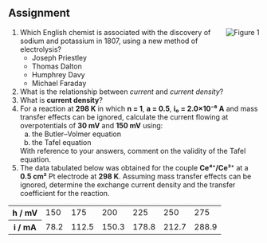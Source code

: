 ## Assignment


<div style="float: right; margin-left: 20px; display: flex; flex-direction: column; align-items: center;">
<img src="https://github.com/user-attachments/assets/efb47143-1099-4d70-bf8a-fb752666cbc9" alt="Figure 1" style="max-width: 300px; height: auto;"> <p style="text-align: center; font-size: smaller; font-style: italic;"></p> </div>



<ol>
  <li>
    Which English chemist is associated with the discovery of sodium and potassium in 1807, using a new method of electrolysis?
    <ul>
      <li>Joseph Priestley</li>
      <li>Thomas Dalton</li>
      <li>Humphrey Davy</li>
      <li>Michael Faraday</li>
    </ul>
  </li>

  <li>What is the relationship between <em>current</em> and <em>current density</em>?</li>

  <li>What is <strong>current density</strong>?</li>

  <li>
    For a reaction at <strong>298 K</strong> in which <strong>n = 1</strong>, <strong>a = 0.5</strong>, <strong>i₀ = 2.0×10⁻⁶ A</strong> and mass transfer effects can be ignored, calculate the current flowing at overpotentials of <strong>30 mV</strong> and <strong>150 mV</strong> using:
    <ol type="a">
      <li>the Butler–Volmer equation</li>
      <li>the Tafel equation</li>
    </ol>
    With reference to your answers, comment on the validity of the Tafel equation.
  </li>

  <li>
    The data tabulated below was obtained for the couple <strong>Ce⁴⁺/Ce³⁺</strong> at a <strong>0.5 cm²</strong> Pt electrode at <strong>298 K</strong>. Assuming mass transfer effects can be ignored, determine the exchange current density and the transfer coefficient for the reaction.
  </li>
</ol>


<table>
  <tr>
    <th>h / mV</th>
    <td>150</td>
    <td>175</td>
    <td>200</td>
    <td>225</td>
    <td>250</td>
    <td>275</td>
  </tr>
  <tr>
    <th>i / mA</th>
    <td>78.2</td>
    <td>112.5</td>
    <td>150.3</td>
    <td>178.8</td>
    <td>212.7</td>
    <td>288.9</td>
  </tr>
</table>
